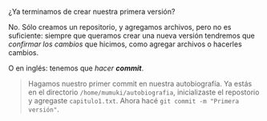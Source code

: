 ¿Ya terminamos de crear nuestra primera versión?

No. Sólo creamos un repositorio, y agregamos archivos, pero no es suficiente: siempre que queramos crear una nueva versión tendremos que _confirmar los cambios_ que hicimos, como agregar archivos o hacerles cambios. 

O en inglés: tenemos que _hacer **commit**_. 

> Hagamos nuestro primer commit en nuestra autobiografía. Ya estás en el directorio `/home/mumuki/autobiografia`, inicializaste el repostorio y agregaste `capitulo1.txt`. Ahora hacé `git commit -m "Primera versión"`.


